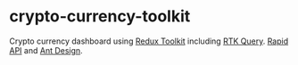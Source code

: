 # crypto-currency-toolkit
Crypto currency dashboard using [Redux Toolkit](https://redux-toolkit.js.org/) including [RTK Query](https://redux-toolkit.js.org/rtk-query/overview). [Rapid API](https://rapidapi.com/) and [Ant Design](https://ant.design/).
